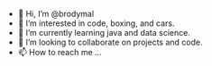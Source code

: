 - 👋 Hi, I’m @brodymal
- 👀 I’m interested in code, boxing, and cars.
- 🌱 I’m currently learning java and data science.
- 💞️ I’m looking to collaborate on projects and code.
- 📫 How to reach me ...

<!---
brodymal/brodymal is a ✨ special ✨ repository because its `README.md` (this file) appears on your GitHub profile.
You can click the Preview link to take a look at your changes.
--->
